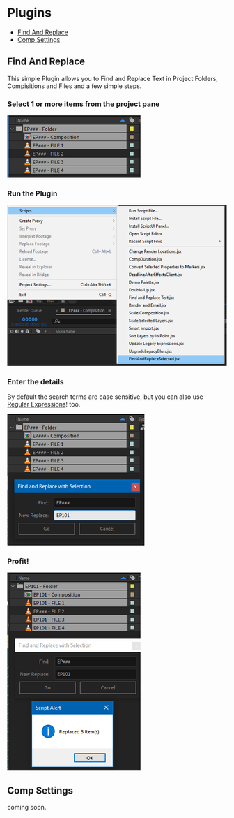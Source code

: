# Plugins
* [Find And Replace](https://github.com/hossimo/AfterEffectsPlugins/edit/Find&Replace/README.md#find-and-replace)
* [Comp Settings](https://github.com/hossimo/AfterEffectsPlugins/edit/Find&Replace/README.md#comp-settings)

## Find And Replace
This simple Plugin allows you to Find and Replace Text in Project Folders, Compisitions and Files and a few simple steps.

### Select 1 or more items from the project pane
![Select Files](https://github.com/hossimo/AfterEffectsPlugins/blob/Find&Replace/Images/1-Select.png?raw=true)

### Run the Plugin
![Select Files](https://github.com/hossimo/AfterEffectsPlugins/blob/Find&Replace/Images/2-Run.png?raw=true)

### Enter the details
By default the search terms are case sensitive, but you can also use [Regular Expressions](https://developer.mozilla.org/en-US/docs/Web/JavaScript/Guide/Regular_Expressions)! too.

![Select Files](https://github.com/hossimo/AfterEffectsPlugins/blob/Find&Replace/Images/3-Enter.png?raw=true)

### Profit!
![Select Files](https://github.com/hossimo/AfterEffectsPlugins/blob/Find&Replace/Images/4-Success.png?raw=true)


## Comp Settings
coming soon.
